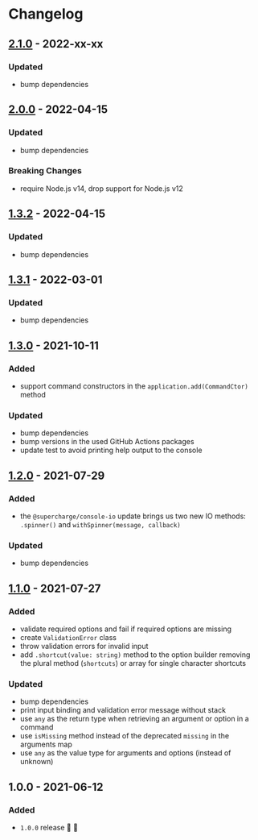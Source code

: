 # Changelog


## [2.1.0](https://github.com/supercharge/cedar/compare/v2.0.0...v2.1.0) - 2022-xx-xx

### Updated
- bump dependencies


## [2.0.0](https://github.com/supercharge/cedar/compare/v1.3.2...v2.0.0) - 2022-04-15

### Updated
- bump dependencies

### Breaking Changes
- require Node.js v14, drop support for Node.js v12


## [1.3.2](https://github.com/supercharge/cedar/compare/v1.3.1...v1.3.2) - 2022-04-15

### Updated
- bump dependencies


## [1.3.1](https://github.com/supercharge/cedar/compare/v1.3.0...v1.3.1) - 2022-03-01

### Updated
- bump dependencies


## [1.3.0](https://github.com/supercharge/cedar/compare/v1.2.0...v1.3.0) - 2021-10-11

### Added
- support command constructors in the `application.add(CommandCtor)` method

### Updated
- bump dependencies
- bump versions in the used GitHub Actions packages
- update test to avoid printing help output to the console


## [1.2.0](https://github.com/supercharge/cedar/compare/v1.1.0...v1.2.0) - 2021-07-29

### Added
- the `@supercharge/console-io` update brings us two new IO methods: `.spinner()` and `withSpinner(message, callback)`

### Updated
- bump dependencies


## [1.1.0](https://github.com/supercharge/cedar/compare/v1.0.0...v1.1.0) - 2021-07-27

### Added
- validate required options and fail if required options are missing
- create `ValidationError` class
- throw validation errors for invalid input
- add `.shortcut(value: string)` method to the option builder removing the plural method (`shortcuts`) or array for single character shortcuts

### Updated
- bump dependencies
- print input binding and validation error message without stack
- use `any` as the return type when retrieving an argument or option in a command
- use `isMissing` method instead of the deprecated `missing` in the arguments map
- use `any` as the value type for arguments and options (instead of unknown)


## 1.0.0 - 2021-06-12

### Added
- `1.0.0` release 🚀 🎉
